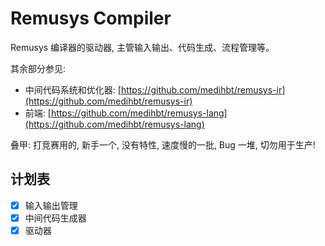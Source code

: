 # Remusys Compiler

Remusys 编译器的驱动器, 主管输入输出、代码生成、流程管理等。

其余部分参见:

- 中间代码系统和优化器: [https://github.com/medihbt/remusys-ir](https://github.com/medihbt/remusys-ir)
- 前端: [https://github.com/medihbt/remusys-lang](https://github.com/medihbt/remusys-lang)

叠甲: 打竞赛用的, 新手一个, 没有特性, 速度慢的一批, Bug 一堆, 切勿用于生产!

## 计划表

- [x] 输入输出管理
- [x] 中间代码生成器
- [x] 驱动器
